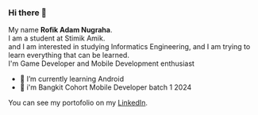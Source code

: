 ### Hi there 👋

My name **Rofik Adam Nugraha**.<br>
I am a student at Stimik Amik.<br>
and I am interested in studying Informatics Engineering, and I am trying to learn everything that can be learned.<br>
I'm Game Developer and Mobile Development enthusiast
- 🌱 I’m currently learning Android
-  📕 i'm Bangkit Cohort Mobile Developer batch 1 2024

You can see my portofolio on my [LinkedIn](https://www.linkedin.com/in/rofik-adam-nugraha-a65202222/).<br>
